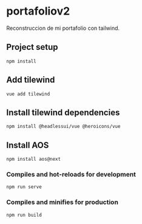# portafoliov2
Reconstruccion de mi portafolio con tailwind.

## Project setup
```
npm install
```

## Add tilewind
```
vue add tilewind
```

## Install tilewind dependencies
```
npm install @headlessui/vue @heroicons/vue
```

## Install AOS
```
npm install aos@next
```

### Compiles and hot-reloads for development
```
npm run serve
```

### Compiles and minifies for production
```
npm run build
```

